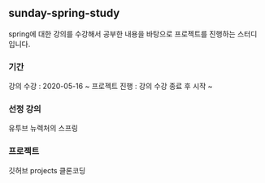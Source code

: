 ## sunday-spring-study
spring에 대한 강의를 수강해서 공부한 내용을 바탕으로 프로젝트를 진행하는 스터디 입니다.

### 기간
강의 수강 : 2020-05-16 ~ 
프로젝트 진행 : 강의 수강 종료 후 시작 ~ 

### 선정 강의
유투브 뉴렉처의 스프링

### 프로젝트
깃허브 projects 클론코딩

